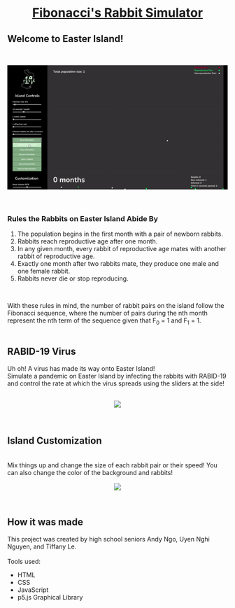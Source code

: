 <a href="https://andyngo2021.github.io/helyx-fibonacci-rabbits" target="_blank"><h1 align="center">Fibonacci's Rabbit Simulator</h1></a>

## Welcome to Easter Island! ##
<br>

<p align="center">
<img src="Images/simulation.gif">
</p>
<br>

### Rules the Rabbits on Easter Island Abide By ###
1. The population begins in the first month with a pair of newborn rabbits.
2. Rabbits reach reproductive age after one month.
3. In any given month, every rabbit of reproductive age mates with another rabbit of reproductive age.
4. Exactly one month after two rabbits mate, they produce one male and one female rabbit.
5. Rabbits never die or stop reproducing.

<br>


With these rules in mind, the number of rabbit pairs on the island follow the Fibonacci sequence, where the number of pairs during the nth month represent the nth term of the sequence given that F<sub>0</sub> = 1 and  F<sub>1</sub> = 1.
<br>
<br>

## RABID-19 Virus ##
Uh oh! A virus has made its way onto Easter Island!
<br>
Simulate a pandemic on Easter Island by infecting the rabbits with RABID-19 and control the rate at which the virus spreads using the sliders at the side!
<br>
<br>
<p align="center">
<img src="Images/infection_gif.gif">
</p>

<br>

## Island Customization ##
<br>
Mix things up and change the size of each rabbit pair or their speed! You can also change the color of the background and rabbits!

<br>

<p align="center">
<img align="center" src="Images/customize.gif">
</p>
<br>

## How it was made ##
This project was created by high school seniors Andy Ngo, Uyen Nghi Nguyen, and Tiffany Le.
<br>
<br>
Tools used:
- HTML
- CSS
- JavaScript
- p5.js Graphical Library